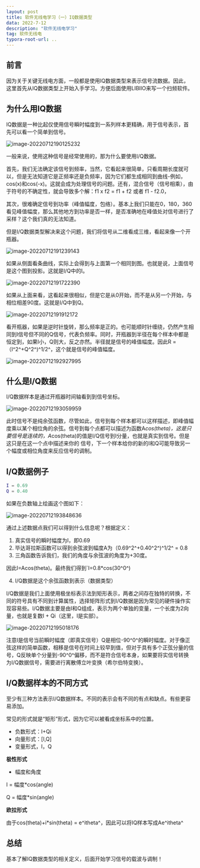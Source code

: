 ```yaml
---
layout: post
title: 软件无线电学习（一）IQ数据类型
data: 2022-7-12
description: "软件无线电学习"
tag: 软件无线电
typora-root-url: ..
---
```


## 前言
因为关于关键无线电方面，一般都是使用IQ数据类型来表示信号流数据。因此，这里首先从IQ数据类型上开始入手学习。方便后面使用LIBIIO来写一个扫频软件。

## 为什么用IQ数据
IQ数据是一种比起仅使用信号瞬时幅度到一系列样本更精确，用于信号表示，首先可以看一个简单到信号。

![image-20220712190125232](/images/SDR/image-0.png)

一般来说，使用这种信号是经常使用的，那为什么要使用I/Q数据。

首先，我们无法确定该信号到频率，当然，它看起来很简单，只看周期长度就可以，但是无法知道它是正频率还是负频率，因为它们都生成相同到曲线-例如，cos(x)和cos(-x)。这就会成为处理信号的问题。还有，混合信号（信号相乘），由于符号的不确定性，就会导致多个解：f1 x f2 = f1 + f2 或者 f1 - f2.0，

其次，很难确定信号到功率（峰值幅度，包络）。基本上我们只能在0，180，360看见峰值幅度，那么其他地方到功率是否一样，是否准确地在峰值处对信号进行了采样？这个我们真的无法知道。

但是I/Q数据类型解决来这个问题，我们将信号从二维看成三维，看起来像一个开瓶器。

![image-20220712191239143](/images/SDR/image-1.png)

如果从侧面看条曲线，实际上会得到与上面第一个相同到图。也就是说，上面信号是这个图到投影。这就是I/Q中的I。

![image-20220712191722390](/images/SDR/image-2.png)

如果从上面来看，这看起来很相似，但是它是从0开始，而不是从另一个开始，与相位相差90度。这就是I/Q中到Q。

![image-20220712191912172](/images/SDR/image-3.png)

看开瓶器，如果是逆时针旋转，那么频率是正的。也可能顺时针缠绕，仍然产生相同到I信号但不同的Q信号，代表负频率。同时，开瓶器到半径在每个样本中都是恒定到，如果I小，Q则大，反之亦然。半径就是信号的峰值幅度。因此R = （I^2^+Q^2^)^1/2^，这个就是信号的峰值幅度。

![image-20220712192927995](/images/SDR/image-4.png)

## 什么是I/Q数据

I/Q数据样本是通过开瓶器时间轴看到到信号坐标。

![image-20220712193059959](/images/SDR/image-5.png)

此时信号不是纯余弦函数，尽管如此，信号到每个样本都可以这样描述，即峰值幅度乘以某个相位角的余弦。信号到每个点都可以描述为函数A*cos(theta)，这是只要信号是连续的，A*cos(theta)的值是I/Q信号到I分量，也就是真实到信号。但是这只是在这一个点中描述来你的 信号，下一个样本给你的新的I和Q可能导致另一个幅度或相位角度来反应信号的调制。



## I/Q数据例子

```matlab
I = 0.69
Q = 0.40
```

如果在负数轴上绘画这个图如下：

![image-20220712193848636](/images/SDR/image-6.png)

通过上述数据点我们可以得到什么信息呢？根据定义：

1. 真实信号的瞬时幅度为I，即0.69
2. 毕达哥拉斯函数可以得到余弦波到幅度A为（0.69^2^+0.40^2^)^1/2^ = 0.8
3. 三角函数告诉我们，我们的角度与余弦波的角度为+30度。

因此I=Acos(theta)。最终我们得到`I=0.8*cos(30^0^)

4. I/Q数据是这个余弦函数到表示（数据类型）

I/Q数据是我们上面使用极坐标表示法到矩形表示，两者之间存在独特的转换，不同的符号具有不同到计算属性，选择矩阵形式到I/Q数据是因为常见的硬件操作实现容易些。I/Q数据主要是由I和Q组成，表示为两个单独的变量，一个长度为2向量，也就是复数I + Qi（这里，I是实部）。

![image-20220712195018176](/images/SDR/image-7.png)

注意I是信号当前瞬时幅度（即真实信号）Q是相位-90^0^的瞬时幅度。对于像正弦这样的简单函数，相移是信号在时间上较早到值，但对于具有多个正弦分量的信号，Q反映单个分量到-90^0^偏移，而不是符合信号本身，如果要将实信号转换为I/Q数据信号，需要进行离散傅立叶变换（希尔伯特变换）。







## I/Q数据样本的不同方式

至少有三种方法表示I/Q数据样本。不同的表示会有不同的有点和缺点。有些更容易添加。

常见的形式就是“矩形”形式，因为它可以被看成坐标系中的位置。

- 负数形式：I+Qi
- 向量形式：[I,Q]
- 变量形式，I，Q

**极性形式**

- 幅度和角度

I = 幅度*cos(angle)

Q = 幅度*sin(angle)

**欧拉形式**

由于cos(theta)+i*sin(theta) = e^itheta^，因此可以将IQ样本写成Ae^itheta^



## 总结

基本了解IQ数据类型的相关定义，后面开始学习信号的载波与调制！










